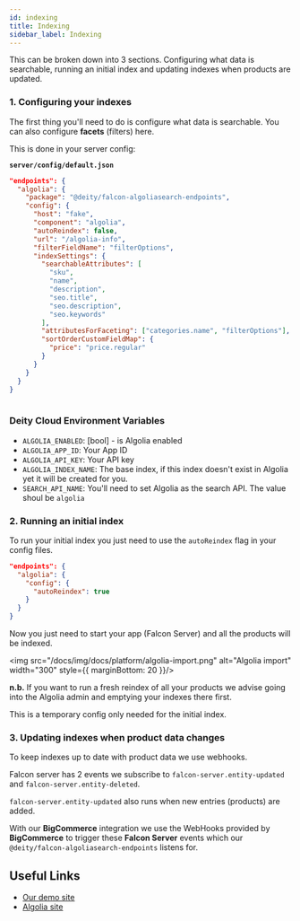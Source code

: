 ```yaml
---
id: indexing
title: Indexing
sidebar_label: Indexing
---
```


This can be broken down into 3 sections. Configuring what data is searchable, running an initial index and updating indexes when products are updated.

### 1. Configuring your indexes

The first thing you'll need to do is configure what data is searchable. You can also configure **facets** (filters) here.

This is done in your server config:

**`server/config/default.json`**
```json
"endpoints": {
  "algolia": {
    "package": "@deity/falcon-algoliasearch-endpoints",
    "config": {
      "host": "fake",
      "component": "algolia",
      "autoReindex": false,
      "url": "/algolia-info",
      "filterFieldName": "filterOptions",
      "indexSettings": {
        "searchableAttributes": [
          "sku",
          "name",
          "description",
          "seo.title",
          "seo.description",
          "seo.keywords"
        ],
        "attributesForFaceting": ["categories.name", "filterOptions"],
        "sortOrderCustomFieldMap": {
          "price": "price.regular"
        }
      }
    }
  }
}
  
```

### Deity Cloud Environment Variables

- `ALGOLIA_ENABLED`: [bool] - is Algolia enabled 
- `ALGOLIA_APP_ID`: Your App ID
- `ALGOLIA_API_KEY`: Your API key
- `ALGOLIA_INDEX_NAME`: The base index, if this index doesn't exist in Algolia yet it will be created for you.
- `SEARCH_API_NAME`: You'll need to set Algolia as the search API. The value shoul be `algolia`


### 2. Running an initial index

To run your initial index you just need to use the `autoReindex` flag in your config files.

```json
"endpoints": {
  "algolia": {
    "config": {
      "autoReindex": true
    }
  }
}
```

Now you just need to start your app (Falcon Server) and all the products will be indexed. 

<img src="/docs/img/docs/platform/algolia-import.png" alt="Algolia import" width="300" style={{ marginBottom: 20 }}/>

**n.b.** If you want to run a fresh reindex of all your products we advise going into the Algolia admin and emptying your indexes there first.

This is a temporary config only needed for the initial index.


### 3. Updating indexes when product data changes

To keep indexes up to date with product data we use webhooks. 

Falcon server has 2 events we subscribe to `falcon-server.entity-updated` and `falcon-server.entity-deleted`.

`falcon-server.entity-updated` also runs when new entries (products) are added.

With our **BigCommerce** integration we use the WebHooks provided by **BigCommerce** to trigger these **Falcon Server** events which our `@deity/falcon-algoliasearch-endpoints` listens for.


## Useful Links

- [Our demo site](https://v3demo2.deity.io/)
- [Algolia site](https://www.algolia.com/)